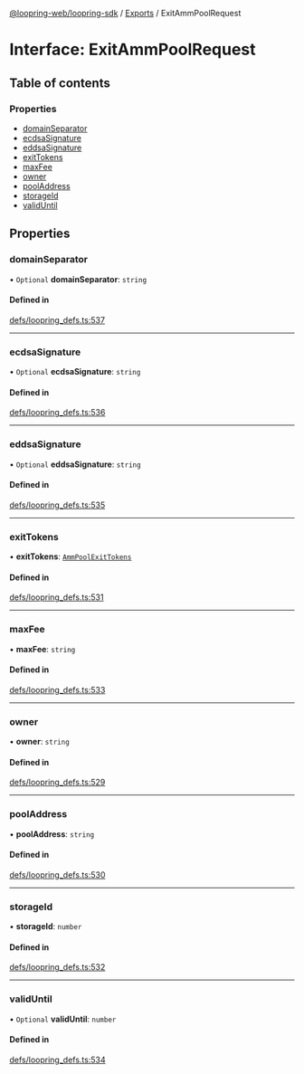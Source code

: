[@loopring-web/loopring-sdk](../README.md) / [Exports](../modules.md) / ExitAmmPoolRequest

# Interface: ExitAmmPoolRequest

## Table of contents

### Properties

- [domainSeparator](ExitAmmPoolRequest.md#domainseparator)
- [ecdsaSignature](ExitAmmPoolRequest.md#ecdsasignature)
- [eddsaSignature](ExitAmmPoolRequest.md#eddsasignature)
- [exitTokens](ExitAmmPoolRequest.md#exittokens)
- [maxFee](ExitAmmPoolRequest.md#maxfee)
- [owner](ExitAmmPoolRequest.md#owner)
- [poolAddress](ExitAmmPoolRequest.md#pooladdress)
- [storageId](ExitAmmPoolRequest.md#storageid)
- [validUntil](ExitAmmPoolRequest.md#validuntil)

## Properties

### domainSeparator

• `Optional` **domainSeparator**: `string`

#### Defined in

[defs/loopring_defs.ts:537](https://github.com/Loopring/loopring_sdk/blob/6d0be7c/src/defs/loopring_defs.ts#L537)

___

### ecdsaSignature

• `Optional` **ecdsaSignature**: `string`

#### Defined in

[defs/loopring_defs.ts:536](https://github.com/Loopring/loopring_sdk/blob/6d0be7c/src/defs/loopring_defs.ts#L536)

___

### eddsaSignature

• `Optional` **eddsaSignature**: `string`

#### Defined in

[defs/loopring_defs.ts:535](https://github.com/Loopring/loopring_sdk/blob/6d0be7c/src/defs/loopring_defs.ts#L535)

___

### exitTokens

• **exitTokens**: [`AmmPoolExitTokens`](AmmPoolExitTokens.md)

#### Defined in

[defs/loopring_defs.ts:531](https://github.com/Loopring/loopring_sdk/blob/6d0be7c/src/defs/loopring_defs.ts#L531)

___

### maxFee

• **maxFee**: `string`

#### Defined in

[defs/loopring_defs.ts:533](https://github.com/Loopring/loopring_sdk/blob/6d0be7c/src/defs/loopring_defs.ts#L533)

___

### owner

• **owner**: `string`

#### Defined in

[defs/loopring_defs.ts:529](https://github.com/Loopring/loopring_sdk/blob/6d0be7c/src/defs/loopring_defs.ts#L529)

___

### poolAddress

• **poolAddress**: `string`

#### Defined in

[defs/loopring_defs.ts:530](https://github.com/Loopring/loopring_sdk/blob/6d0be7c/src/defs/loopring_defs.ts#L530)

___

### storageId

• **storageId**: `number`

#### Defined in

[defs/loopring_defs.ts:532](https://github.com/Loopring/loopring_sdk/blob/6d0be7c/src/defs/loopring_defs.ts#L532)

___

### validUntil

• `Optional` **validUntil**: `number`

#### Defined in

[defs/loopring_defs.ts:534](https://github.com/Loopring/loopring_sdk/blob/6d0be7c/src/defs/loopring_defs.ts#L534)
